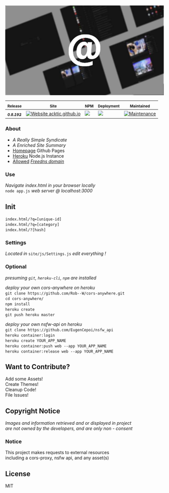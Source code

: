 <br>
<img src='capture.jpg'>

<sub>Release</sub> | <sub>Site</sub> | <sub>NPM</sub> | <sub>Deployment</sub> | <sub>Maintained</sub> |
--- | --- | --- | --- | --- |
[<b><sub><em>0.8.192</em></sub></b>](https://github.com/acktic/acktic.github.io/releases/tag/0.8.192 "0.8.192")</b> | [![Website acktic.github.io](https://img.shields.io/website-up-down-green-red/https/acktic.github.io.svg)](https://acktic.github.io/) | <img src='https://github.com/acktic/acktic.github.io/actions/workflows/node.js.yml/badge.svg'> | <img src='https://heroku-badge.herokuapp.com/?app=acktic-github-io&style=flat&svg=1'> | [![Maintenance](https://img.shields.io/badge/Maintained%3F-yes-green.svg)](https://GitHub.com/acktic/acktic.github.io/graphs/commit-activity) |

### About

  - <em>A Really Simple Syndicate</em>
  - <em>A Enriched Site Summary</em>
  - [Homepage](https://acktic.github.io "Homepage") Github Pages
  - [Heroku](https://acktic.herokuapp.com "Heroku") Node.js Instance
  - [Allowed](http://ack.allowed.org "Allowed") <em>[Freedns domain](https://freedns.afraid.org/)</em>

### Use

  <em>Navigate index.html in your browser locally</em><br>
  `node app.js` <em>web server @ localhost:3000</em>

## Init

  `index.html/?q=[unique-id]`<br>
  `index.html/?q=[category]`<br>
  `index.html/?[hash]`<br>

### Settings

<em>Located in</em> `site/js/Settings.js` <em> edit everything !</em>

### Optional

<em>presuming `git`, `heroku-cli`, `npm` are installed</em>

<em>deploy your own cors-anywhere on heroku</em><br>
`git clone https://github.com/Rob--W/cors-anywhere.git`<br>
`cd cors-anywhere/`<br>
`npm install`<br>
`heroku create`<br>
`git push heroku master`<br>

<em>deploy your own nsfw-api on heroku</em><br>
`git clone https://github.com/EugenCepoi/nsfw_api`<br>
`heroku container:login`<br>
`heroku create YOUR_APP_NAME`<br>
`heroku container:push web --app YOUR_APP_NAME`<br>
`heroku container:release web --app YOUR_APP_NAME`<br>

Want to Contribute?
----

Add some Assets!<br>
Create Themes!<br>
Cleanup Code!<br>
File Issues!<br>

Copyright Notice
----

<em>Images and information retrieved and or displayed in project<br> are not owned by the developers, and are only non - consent</em>

### Notice

  This project makes requests to external resources<br>
  including a cors-proxy, nsfw api, and any asset(s)

License
----

MIT
